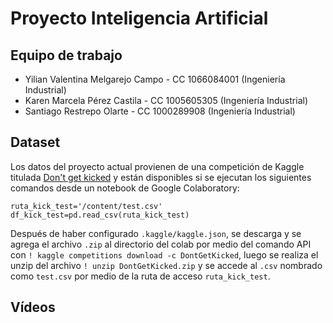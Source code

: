 # **Proyecto Inteligencia Artificial**

  ## Equipo de trabajo
  - Yilian Valentina Melgarejo Campo - CC 1066084001 (Ingeniería Industrial)
  - Karen Marcela Pérez Castila - CC 1005605305 (Ingeniería Industrial)
  - Santiago Restrepo Olarte - CC 1000289908 (Ingeniería Industrial)

## Dataset
Los datos del proyecto actual provienen de una competición de Kaggle titulada [Don't get kicked](https://www.kaggle.com/competitions/DontGetKicked/overview) y están disponibles si se ejecutan los siguientes comandos desde un notebook de Google Colaboratory:

```
ruta_kick_test='/content/test.csv'
df_kick_test=pd.read_csv(ruta_kick_test)
```
Después de haber configurado `.kaggle/kaggle.json`, se descarga y se agrega el archivo `.zip` al directorio del colab por medio del comando API con `! kaggle competitions download -c DontGetKicked`, luego se realiza el unzip del archivo `! unzip DontGetKicked.zip` y se accede al `.csv` nombrado como `test.csv` por medio de la ruta de acceso `ruta_kick_test`.

## Vídeos
